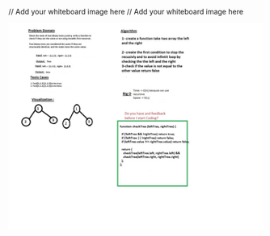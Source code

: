 // Add your whiteboard image here
// Add your whiteboard image here


<img alt="" src="./code2.jpg" style="width: auto;height: auto;">
